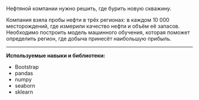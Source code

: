 
Нефтяной компании нужно решить, где бурить новую скважину.

Компания взяла пробы нефти в трёх регионах: в каждом 10 000 месторождений, где измерили качество нефти и объём её запасов. Необходимо построить  модель машинного обучения, которая поможет определить регион, где добыча принесёт наибольшую прибыль. 

---------

**Используемые навыки и библиотеки:**

- Bootstrap
- pandas
- numpy 
- seaborn 
- sklearn 